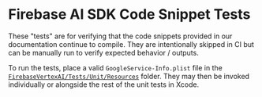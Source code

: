 # Firebase AI SDK Code Snippet Tests

These "tests" are for verifying that the code snippets provided in our
documentation continue to compile. They are intentionally skipped in CI but can
be manually run to verify expected behavior / outputs.

To run the tests, place a valid `GoogleService-Info.plist` file in the
[`FirebaseVertexAI/Tests/Unit/Resources`](https://github.com/firebase/firebase-ios-sdk/tree/main/FirebaseVertexAI/Tests/Unit/Resources)
folder. They may then be invoked individually or alongside the rest of the unit
tests in Xcode.
